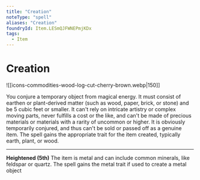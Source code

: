 ```yaml
---
title: "Creation"
noteType: "spell"
aliases: "Creation"
foundryId: Item.LESmQJFWNEPmjKDx
tags:
  - Item
---
```


# Creation
![[icons-commodities-wood-log-cut-cherry-brown.webp|150]]

You conjure a temporary object from magical energy. It must consist of earthen or plant-derived matter (such as wood, paper, brick, or stone) and be 5 cubic feet or smaller. It can't rely on intricate artistry or complex moving parts, never fulfills a cost or the like, and can't be made of precious materials or materials with a rarity of uncommon or higher. It is obviously temporarily conjured, and thus can't be sold or passed off as a genuine item. The spell gains the appropriate trait for the item created, typically earth, plant, or wood.

* * *

**Heightened (5th)** The item is metal and can include common minerals, like feldspar or quartz. The spell gains the metal trait if used to create a metal object

